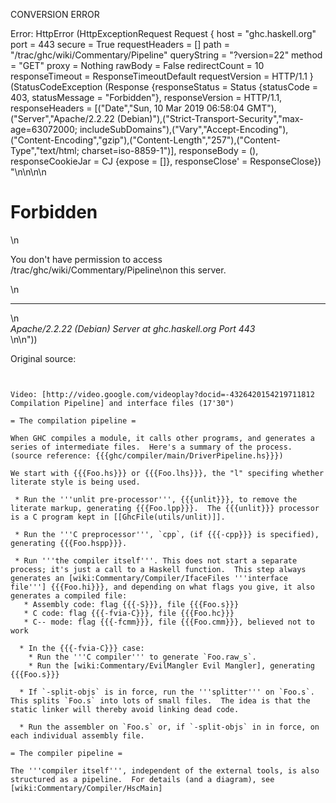 CONVERSION ERROR

Error: HttpError (HttpExceptionRequest Request {
  host                 = "ghc.haskell.org"
  port                 = 443
  secure               = True
  requestHeaders       = []
  path                 = "/trac/ghc/wiki/Commentary/Pipeline"
  queryString          = "?version=22"
  method               = "GET"
  proxy                = Nothing
  rawBody              = False
  redirectCount        = 10
  responseTimeout      = ResponseTimeoutDefault
  requestVersion       = HTTP/1.1
}
 (StatusCodeException (Response {responseStatus = Status {statusCode = 403, statusMessage = "Forbidden"}, responseVersion = HTTP/1.1, responseHeaders = [("Date","Sun, 10 Mar 2019 06:58:04 GMT"),("Server","Apache/2.2.22 (Debian)"),("Strict-Transport-Security","max-age=63072000; includeSubDomains"),("Vary","Accept-Encoding"),("Content-Encoding","gzip"),("Content-Length","257"),("Content-Type","text/html; charset=iso-8859-1")], responseBody = (), responseCookieJar = CJ {expose = []}, responseClose' = ResponseClose}) "<!DOCTYPE HTML PUBLIC \"-//IETF//DTD HTML 2.0//EN\">\n<html><head>\n<title>403 Forbidden</title>\n</head><body>\n<h1>Forbidden</h1>\n<p>You don't have permission to access /trac/ghc/wiki/Commentary/Pipeline\non this server.</p>\n<hr>\n<address>Apache/2.2.22 (Debian) Server at ghc.haskell.org Port 443</address>\n</body></html>\n"))

Original source:

```trac


Video: [http://video.google.com/videoplay?docid=-4326420154219711812 Compilation Pipeline] and interface files (17'30")

= The compilation pipeline =

When GHC compiles a module, it calls other programs, and generates a series of intermediate files.  Here's a summary of the process.
(source reference: {{{ghc/compiler/main/DriverPipeline.hs}}})

We start with {{{Foo.hs}}} or {{{Foo.lhs}}}, the "l" specifing whether literate style is being used.

 * Run the '''unlit pre-processor''', {{{unlit}}}, to remove the literate markup, generating {{{Foo.lpp}}}.  The {{{unlit}}} processor is a C program kept in [[GhcFile(utils/unlit)]].

 * Run the '''C preprocessor''', `cpp`, (if {{{-cpp}}} is specified), generating {{{Foo.hspp}}}.

 * Run '''the compiler itself'''. This does not start a separate process; it's just a call to a Haskell function.  This step always generates an [wiki:Commentary/Compiler/IfaceFiles '''interface file'''] {{{Foo.hi}}}, and depending on what flags you give, it also generates a compiled file:
   * Assembly code: flag {{{-S}}}, file {{{Foo.s}}}
   * C code: flag {{{-fvia-C}}}, file {{{Foo.hc}}}
   * C-- mode: flag {{{-fcmm}}}, file {{{Foo.cmm}}}, believed not to work

  * In the {{{-fvia-C}}} case:
    * Run the '''C compiler''' to generate `Foo.raw_s`.
    * Run the [wiki:Commentary/EvilMangler Evil Mangler], generating {{{Foo.s}}}

  * If `-split-objs` is in force, run the '''splitter''' on `Foo.s`.  This splits `Foo.s` into lots of small files.  The idea is that the static linker will thereby avoid linking dead code.

  * Run the assembler on `Foo.s` or, if `-split-objs` in in force, on each individual assembly file.

= The compiler pipeline =

The '''compiler itself''', independent of the external tools, is also structured as a pipeline.  For details (and a diagram), see [wiki:Commentary/Compiler/HscMain]
```
